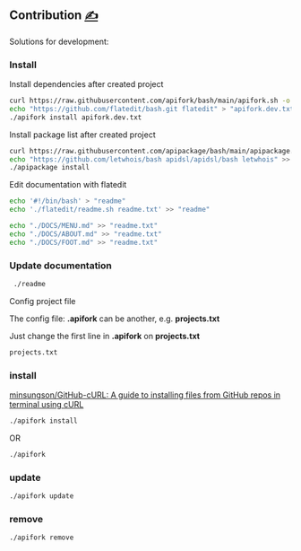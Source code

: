 
## Contribution [<span style='font-size:20px;'>&#x270D;</span>](https://github.com/apipackage/bash/edit/main/DOCS/CONTRIBUTION.md)

Solutions for development:

### Install

Install dependencies after created project
```bash
curl https://raw.githubusercontent.com/apifork/bash/main/apifork.sh -o apifork
echo "https://github.com/flatedit/bash.git flatedit" > "apifork.dev.txt"
./apifork install apifork.dev.txt
```


Install package list after created project
```bash
curl https://raw.githubusercontent.com/apipackage/bash/main/apipackage.sh -o apipackage
echo "https://github.com/letwhois/bash apidsl/apidsl/bash letwhois" >> "apipackage.txt"
./apipackage install
```

Edit documentation with flatedit
```bash
echo '#!/bin/bash' > "readme"
echo './flatedit/readme.sh readme.txt' >> "readme"

echo "./DOCS/MENU.md" >> "readme.txt"
echo "./DOCS/ABOUT.md" >> "readme.txt"
echo "./DOCS/FOOT.md" >> "readme.txt"
```

### Update documentation

```bash
 ./readme
```

Config project file

The config file: **.apifork** can be another, e.g. **projects.txt**

Just change the first line in  **.apifork** on **projects.txt**
```bash
projects.txt
```


### install

[minsungson/GitHub-cURL: A guide to installing files from GitHub repos in terminal using cURL](https://github.com/minsungson/GitHub-cURL)

```bash
./apifork install
```
OR

```bash
./apifork
```

### update

```bash
./apifork update
```


### remove

```bash
./apifork remove
```
